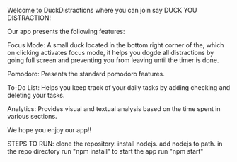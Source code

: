 Welcome to DuckDistractions where you can join say DUCK YOU DISTRACTION!

Our app presents the following features:

Focus Mode: A small duck located in the bottom right corner of the, which on clicking activates focus mode, it helps you dogde all distractions by going full screen and preventing you from leaving until the timer is done.

Pomodoro: Presents the standard pomodoro features.

To-Do List:  Helps you keep track of your daily tasks by adding checking and deleting your tasks.

Analytics: Provides visual and textual analysis based on the time spent in various sections.

We hope you enjoy our app!!


STEPS TO RUN:
clone the repository.
install nodejs.
add nodejs to path.
in the repo directory run "npm install"
to start the app run "npm start"
